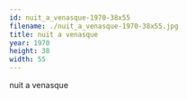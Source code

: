 ```yaml
---
id: nuit_a_venasque-1970-38x55
filename: ./nuit_a_venasque-1970-38x55.jpg
title: nuit a venasque
year: 1970
height: 38
width: 55
---
```


nuit a venasque
